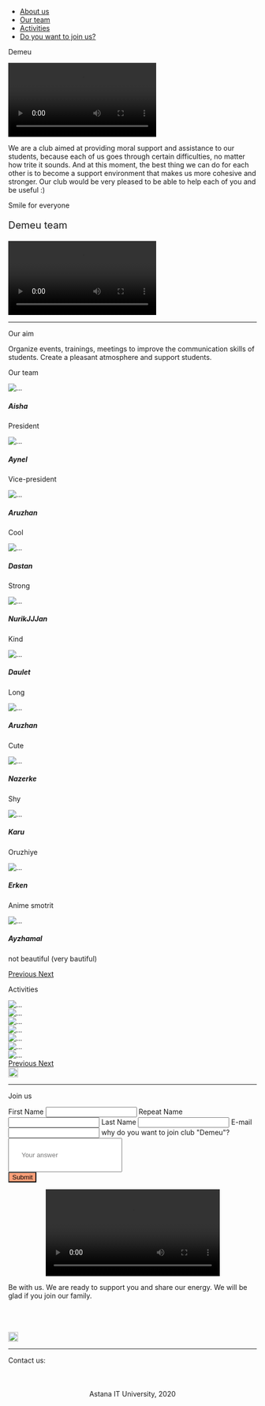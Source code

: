 <!DOCTYPE html>
<html>
    <head>
        <title>DEMEU</title>
        <script src="ab.js"></script>
        <link rel="stylesheet" type="text/css" href="Bekzhan.css">
        <link rel="stylesheet" href="https://stackpath.bootstrapcdn.com/bootstrap/4.4.1/css/bootstrap.min.css" integrity="sha384-Vkoo8x4CGsO3+Hhxv8T/Q5PaXtkKtu6ug5TOeNV6gBiFeWPGFN9MuhOf23Q9Ifjh" crossorigin="anonymous">
        <script src="https://code.jquery.com/jquery-3.4.1.slim.min.js" integrity="sha384-J6qa4849blE2+poT4WnyKhv5vZF5SrPo0iEjwBvKU7imGFAV0wwj1yYfoRSJoZ+n" crossorigin="anonymous"></script>
<script src="https://cdn.jsdelivr.net/npm/popper.js@1.16.0/dist/umd/popper.min.js" integrity="sha384-Q6E9RHvbIyZFJoft+2mJbHaEWldlvI9IOYy5n3zV9zzTtmI3UksdQRVvoxMfooAo" crossorigin="anonymous"></script>
<script src="https://stackpath.bootstrapcdn.com/bootstrap/4.4.1/js/bootstrap.min.js" integrity="sha384-wfSDF2E50Y2D1uUdj0O3uMBJnjuUD4Ih7YwaYd1iqfktj0Uod8GCExl3Og8ifwB6" crossorigin="anonymous"></script>
        <script src="Bekzhanthebest.js"></script>
    </head>
    <body>
        <nav id="main-nav">
            <ul>
                <li><a class="rr" href="#bbb">About us</a></li> 
                <li><a class="rr" href="#ttt">Our team</a></li>
                <li><a class="rr" href="#yyy">Activities</a></li>
                <li><a class="rr" href="#uuu">Do you want to join us?</a></li>
            </ul>
        </nav>
            <div class="bb" id="bbb">
                <p class="mainh">Demeu</p>
                <div class="as">
                    <div><video controls>
                        <source src="video1.mp4" type="video/mp4">
                        </video></div>
                    <div class="aq">
                        <p class="aa">We are a club aimed at providing moral support and assistance to our students, because each of us goes through certain difficulties, no matter how trite it sounds. And at this moment, the best thing we can do for each other is to become a support environment that makes us more cohesive and stronger. 
                        Our club would be very pleased to be able to help each of you and be useful :)</p>
                        <p class="cit">Smile for everyone</p><p class="cit" style="font-size: 20px;">Demeu team</p>
                    </div>
                    <div><video controls>
                        <source src="video2.mp4" type="video/mp4">
                        </video></div>
                </div>    
            </div>
        <hr>
        <div class="tt" id="ttt">
            <div><p class="tttr">Our aim</p>
            <p class="yyyy"> Organize events, trainings, meetings to improve the communication skills of students. Create a pleasant atmosphere and support students. </p></div>
            <div id="team">
                    <p class="ttr">Our team</p>
                    <div id="carouselExampleCaptions" class="carousel slide" data-ride="carousel">
                        <ol class="carousel-indicators">
                        </ol>
                        <div class="carousel-inner">
                        <div class="carousel-item active">
                            <img src="me.jpg" class="d-block w-100" alt="...">
                            <div class="carousel-caption d-none d-md-block">
                            <h5 class="bc">Aisha</h5>
                            <p class="bc">President</p>
                            </div>
                        </div>
                        <div class="carousel-item">
                            <img src="lenya.jpg" class="d-block w-100" alt="...">
                            <div class="carousel-caption d-none d-md-block">
                            <h5 class="bc">Aynel</h5>
                            <p class="bc">Vice-president</p>
                            </div>
                        </div>
                        <div class="carousel-item">
                            <img src="kosya.jpg" class="d-block w-100" alt="...">
                            <div class="carousel-caption d-none d-md-block">
                            <h5 class="bc">Aruzhan</h5>
                            <p class="bc">Cool</p>
                            </div>
                        </div>
                        <div class="carousel-item">
                            <img src="das.jpg" class="d-block w-100" alt="...">
                            <div class="carousel-caption d-none d-md-block">
                            <h5 class="bc">Dastan</h5>
                            <p class="bc">Strong</p>
                            </div>
                        </div>
                        <div class="carousel-item">
                            <img src="nur.jpg" class="d-block w-100" alt="...">
                            <div class="carousel-caption d-none d-md-block">
                            <h5 class="bc">NurikJJJan</h5>
                            <p class="bc">Kind</p>
                            </div>
                        </div>
                        <div class="carousel-item">
                            <img src="dau.jpg" class="d-block w-100" alt="...">
                            <div class="carousel-caption d-none d-md-block">
                            <h5 class="bc">Daulet</h5>
                            <p class="bc">Long</p>
                            </div>
                        </div>
                        <div class="carousel-item">
                            <img src="roo.jpg" class="d-block w-100" alt="...">
                            <div class="carousel-caption d-none d-md-block">
                            <h5 class="bc">Aruzhan</h5>
                            <p class="bc">Cute</p>
                            </div>
                        </div>
                        <div class="carousel-item">
                            <img src="naz.jpg" class="d-block w-100" alt="...">
                            <div class="carousel-caption d-none d-md-block">
                            <h5 class="bc">Nazerke</h5>
                            <p class="bc">Shy</p>
                            </div>
                        </div>
                        <div class="carousel-item">
                            <img src="karu.jpg" class="d-block w-100" alt="...">
                            <div class="carousel-caption d-none d-md-block">
                            <h5 class="bc">Karu</h5>
                            <p class="bc">Oruzhiye</p>
                            </div>
                        </div>
                        <div class="carousel-item">
                            <img src="erken.jpg" class="d-block w-100" alt="...">
                            <div class="carousel-caption d-none d-md-block">
                            <h5 class="bc">Erken</h5>
                            <p class="bc">Anime smotrit</p>
                            </div>
                        </div>
                        <div class="carousel-item">
                            <img src="ayzh.jpg" class="d-block w-100" alt="...">
                            <div class="carousel-caption d-none d-md-block">
                            <h5 class="bc">Ayzhamal</h5>
                            <p class="bc">not beautiful (very bautiful)</p>
                            </div>
                        </div>
                        </div>
                        <a class="carousel-control-prev" href="#carouselExampleCaptions" role="button" data-slide="prev">
                        <span class="carousel-control-prev-icon" aria-hidden="true"></span>
                        <span class="sr-only">Previous</span>
                        </a>
                        <a class="carousel-control-next" href="#carouselExampleCaptions" role="button" data-slide="next">
                        <span class="carousel-control-next-icon" aria-hidden="true"></span>
                        <span class="sr-only">Next</span>
                        </a>
                    </div>
            </div>
            <div id="yyy">
                <p class="tttr">Activities</p>
                <div class="yyyy">
                 <div id="carouselExampleCaptions" class="carousel slide" data-ride="carousel">
                            <ol class="carousel-indicators">
                            </ol>
                            <div class="carousel-inner">
                            <div class="carousel-item active">
                                <img src="1.jpg" class="d-block w-100" alt="...">
                                <div class="carousel-caption d-none d-md-block">
                                </div>
                            </div>
                            <div class="carousel-item">
                                <img src="2.jpg" class="d-block w-100" alt="...">
                                <div class="carousel-caption d-none d-md-block">
                                </div>
                            </div>
                            <div class="carousel-item">
                                <img src="3.jpg" class="d-block w-100" alt="...">
                                <div class="carousel-caption d-none d-md-block">
                                </div>
                            </div>
                            <div class="carousel-item">
                                <img src="4.jpg" class="d-block w-100" alt="...">
                                <div class="carousel-caption d-none d-md-block">
                                </div>
                            </div>
                            <div class="carousel-item">
                                <img src="5.jpg" class="d-block w-100" alt="...">
                                <div class="carousel-caption d-none d-md-block">
                                </div>
                            </div>
                            <div class="carousel-item">
                                <img src="6.jpg" class="d-block w-100" alt="...">
                                <div class="carousel-caption d-none d-md-block">
                                </div>
                            </div>
                            <div class="carousel-item">
                                <img src="7.jpg" class="d-block w-100" alt="...">
                                <div class="carousel-caption d-none d-md-block">
                                </div>
                            </div>
                            </div>
                            <a class="carousel-control-prev" href="#carouselExampleCaptions" role="button" data-slide="prev">
                            <span class="carousel-control-prev-icon" aria-hidden="true"></span>
                            <span class="sr-only">Previous</span>
                            </a>
                            <a class="carousel-control-next" href="#carouselExampleCaptions" role="button" data-slide="next">
                            <span class="carousel-control-next-icon" aria-hidden="true"></span>
                            <span class="sr-only">Next</span>
                            </a>
                        </div>
                        <div class="top"><a href="#"><img src="Arrow_top.png" alt="top" style="width:20px; height: 20px;"></a></div>
                        </div>
            </div>
        </div>
        <hr>
        <p class="ttr">Join us</p>
        <div id="uuu">
            <div>
                <form method="POST" onsubmit="return send()">
                        <label for="fname">First Name</label>                                           
                        <input type="text" id="fname" name="fname">
                        <label for="repeatfname">Repeat Name</label>                      
                        <input type="text" id="repeatfname" name="fname">
                        <label for="lname">Last Name</label>                 
                        <input type="text" id="lname" name="lname">
                        <label for="email">E-mail</label>
                        <input type="email" id="email" name="email">
                        <label for="message" name="message">why do you want to join club "Demeu"?</label>                        
                        <input style="padding: 25px;" type="text" name="message" placeholder="Your answer"><br>          
                         <input style="background-color: lightsalmon;" type="submit" name="Submit">
                </form>
            </div>
            <div>
                <div style="margin-top: 10px;"><video width="70%" style=" margin-left: 15%;" controls>
                    <source src="video3.mp4" type="video/mp4">
                    </video></div>
                    <p class="ttrr">Be with us. We are ready to support you and share our energy. We will be glad if you join our family.</p>
            </div>
        </div><br><br><br>
        <div class="topp"><a href="#"><img src="Arrow_top.png" alt="top" style="width:20px; height: 20px;"></a></div>
        <hr>
        <div class="ff" id="fff">
            <div></div>
            <div class="foot">
                <div class="cntct" >Contact us:</div>
                <div class="contact">
                    <div class="contactt">
                        <a class="aas" href="https://www.instagram.com/demeu.aitu/" target="_blank"><img class="jpg" src="inst.png" alt=""></a>
                        <a class="aas" href="https://mail.google.com/mail/u/0/#inbox" target="_blank"><img class="jpg" src="mail.png" alt=""></a>
                    </div>
                </div>
            </div>
            <div></div>
        </div>
        <br><br>
        <div style="text-align: center;">Astana IT University, 2020</div>
    </body>
</html>
